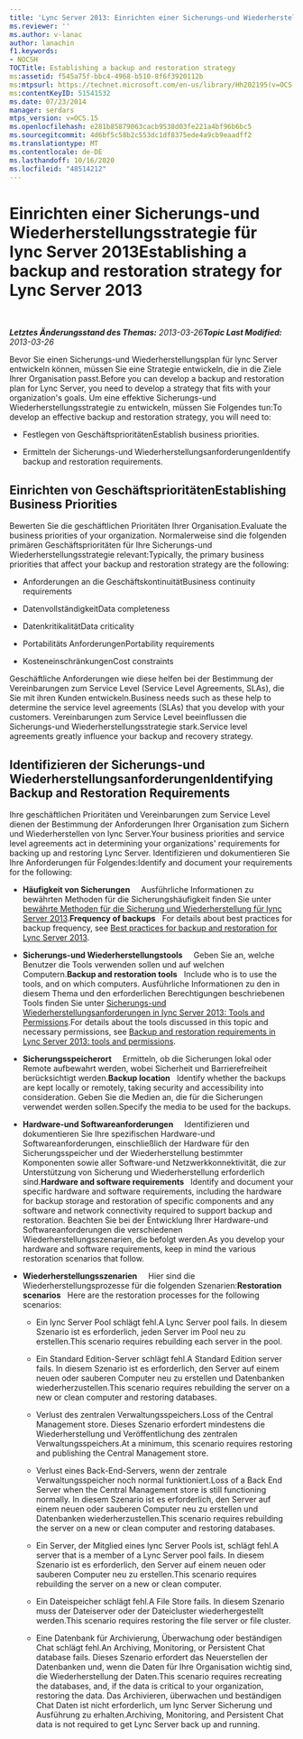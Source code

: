 ```yaml
---
title: 'Lync Server 2013: Einrichten einer Sicherungs-und Wiederherstellungsstrategie'
ms.reviewer: ''
ms.author: v-lanac
author: lanachin
f1.keywords:
- NOCSH
TOCTitle: Establishing a backup and restoration strategy
ms:assetid: f545a75f-bbc4-4968-b510-8f6f3920112b
ms:mtpsurl: https://technet.microsoft.com/en-us/library/Hh202195(v=OCS.15)
ms:contentKeyID: 51541532
ms.date: 07/23/2014
manager: serdars
mtps_version: v=OCS.15
ms.openlocfilehash: e281b85879063cacb9538d03fe221a4bf96b6bc5
ms.sourcegitcommit: 4d6bf5c58b2c553dc1df8375ede4a9cb9eaadff2
ms.translationtype: MT
ms.contentlocale: de-DE
ms.lasthandoff: 10/16/2020
ms.locfileid: "48514212"
---
```

# <a name="establishing-a-backup-and-restoration-strategy-for-lync-server-2013"></a><span data-ttu-id="d6960-102">Einrichten einer Sicherungs-und Wiederherstellungsstrategie für lync Server 2013</span><span class="sxs-lookup"><span data-stu-id="d6960-102">Establishing a backup and restoration strategy for Lync Server 2013</span></span>

<div data-xmlns="http://www.w3.org/1999/xhtml">

<div class="topic" data-xmlns="http://www.w3.org/1999/xhtml" data-msxsl="urn:schemas-microsoft-com:xslt" data-cs="https://msdn.microsoft.com/">

<div data-asp="https://msdn2.microsoft.com/asp">



</div>

<div id="mainSection">

<div id="mainBody">

<span> </span>

<span data-ttu-id="d6960-103">_**Letztes Änderungsstand des Themas:** 2013-03-26_</span><span class="sxs-lookup"><span data-stu-id="d6960-103">_**Topic Last Modified:** 2013-03-26_</span></span>

<span data-ttu-id="d6960-104">Bevor Sie einen Sicherungs-und Wiederherstellungsplan für lync Server entwickeln können, müssen Sie eine Strategie entwickeln, die in die Ziele Ihrer Organisation passt.</span><span class="sxs-lookup"><span data-stu-id="d6960-104">Before you can develop a backup and restoration plan for Lync Server, you need to develop a strategy that fits with your organization's goals.</span></span> <span data-ttu-id="d6960-105">Um eine effektive Sicherungs-und Wiederherstellungsstrategie zu entwickeln, müssen Sie Folgendes tun:</span><span class="sxs-lookup"><span data-stu-id="d6960-105">To develop an effective backup and restoration strategy, you will need to:</span></span>

  - <span data-ttu-id="d6960-106">Festlegen von Geschäftsprioritäten</span><span class="sxs-lookup"><span data-stu-id="d6960-106">Establish business priorities.</span></span>

  - <span data-ttu-id="d6960-107">Ermitteln der Sicherungs-und Wiederherstellungsanforderungen</span><span class="sxs-lookup"><span data-stu-id="d6960-107">Identify backup and restoration requirements.</span></span>

<div>

## <a name="establishing-business-priorities"></a><span data-ttu-id="d6960-108">Einrichten von Geschäftsprioritäten</span><span class="sxs-lookup"><span data-stu-id="d6960-108">Establishing Business Priorities</span></span>

<span data-ttu-id="d6960-109">Bewerten Sie die geschäftlichen Prioritäten Ihrer Organisation.</span><span class="sxs-lookup"><span data-stu-id="d6960-109">Evaluate the business priorities of your organization.</span></span> <span data-ttu-id="d6960-110">Normalerweise sind die folgenden primären Geschäftsprioritäten für Ihre Sicherungs-und Wiederherstellungsstrategie relevant:</span><span class="sxs-lookup"><span data-stu-id="d6960-110">Typically, the primary business priorities that affect your backup and restoration strategy are the following:</span></span>

  - <span data-ttu-id="d6960-111">Anforderungen an die Geschäftskontinuität</span><span class="sxs-lookup"><span data-stu-id="d6960-111">Business continuity requirements</span></span>

  - <span data-ttu-id="d6960-112">Datenvollständigkeit</span><span class="sxs-lookup"><span data-stu-id="d6960-112">Data completeness</span></span>

  - <span data-ttu-id="d6960-113">Datenkritikalität</span><span class="sxs-lookup"><span data-stu-id="d6960-113">Data criticality</span></span>

  - <span data-ttu-id="d6960-114">Portabilitäts Anforderungen</span><span class="sxs-lookup"><span data-stu-id="d6960-114">Portability requirements</span></span>

  - <span data-ttu-id="d6960-115">Kosteneinschränkungen</span><span class="sxs-lookup"><span data-stu-id="d6960-115">Cost constraints</span></span>

<span data-ttu-id="d6960-116">Geschäftliche Anforderungen wie diese helfen bei der Bestimmung der Vereinbarungen zum Service Level (Service Level Agreements, SLAs), die Sie mit ihren Kunden entwickeln.</span><span class="sxs-lookup"><span data-stu-id="d6960-116">Business needs such as these help to determine the service level agreements (SLAs) that you develop with your customers.</span></span> <span data-ttu-id="d6960-117">Vereinbarungen zum Service Level beeinflussen die Sicherungs-und Wiederherstellungsstrategie stark.</span><span class="sxs-lookup"><span data-stu-id="d6960-117">Service level agreements greatly influence your backup and recovery strategy.</span></span>

</div>

<div>

## <a name="identifying-backup-and-restoration-requirements"></a><span data-ttu-id="d6960-118">Identifizieren der Sicherungs-und Wiederherstellungsanforderungen</span><span class="sxs-lookup"><span data-stu-id="d6960-118">Identifying Backup and Restoration Requirements</span></span>

<span data-ttu-id="d6960-119">Ihre geschäftlichen Prioritäten und Vereinbarungen zum Service Level dienen der Bestimmung der Anforderungen Ihrer Organisation zum Sichern und Wiederherstellen von lync Server.</span><span class="sxs-lookup"><span data-stu-id="d6960-119">Your business priorities and service level agreements act in determining your organizations' requirements for backing up and restoring Lync Server.</span></span> <span data-ttu-id="d6960-120">Identifizieren und dokumentieren Sie Ihre Anforderungen für Folgendes:</span><span class="sxs-lookup"><span data-stu-id="d6960-120">Identify and document your requirements for the following:</span></span>

  - <span data-ttu-id="d6960-121">**Häufigkeit von Sicherungen**     Ausführliche Informationen zu bewährten Methoden für die Sicherungshäufigkeit finden Sie unter [bewährte Methoden für die Sicherung und Wiederherstellung für lync Server 2013](lync-server-2013-best-practices-for-backup-and-restoration.md).</span><span class="sxs-lookup"><span data-stu-id="d6960-121">**Frequency of backups**   For details about best practices for backup frequency, see [Best practices for backup and restoration for Lync Server 2013](lync-server-2013-best-practices-for-backup-and-restoration.md).</span></span>

  - <span data-ttu-id="d6960-122">**Sicherungs-und Wiederherstellungstools**     Geben Sie an, welche Benutzer die Tools verwenden sollen und auf welchen Computern.</span><span class="sxs-lookup"><span data-stu-id="d6960-122">**Backup and restoration tools**   Include who is to use the tools, and on which computers.</span></span> <span data-ttu-id="d6960-123">Ausführliche Informationen zu den in diesem Thema und den erforderlichen Berechtigungen beschriebenen Tools finden Sie unter [Sicherungs-und Wiederherstellungsanforderungen in lync Server 2013: Tools and Permissions](lync-server-2013-backup-and-restoration-requirements-tools-and-permissions.md).</span><span class="sxs-lookup"><span data-stu-id="d6960-123">For details about the tools discussed in this topic and necessary permissions, see [Backup and restoration requirements in Lync Server 2013: tools and permissions](lync-server-2013-backup-and-restoration-requirements-tools-and-permissions.md).</span></span>

  - <span data-ttu-id="d6960-124">**Sicherungsspeicherort**     Ermitteln, ob die Sicherungen lokal oder Remote aufbewahrt werden, wobei Sicherheit und Barrierefreiheit berücksichtigt werden.</span><span class="sxs-lookup"><span data-stu-id="d6960-124">**Backup location**   Identify whether the backups are kept locally or remotely, taking security and accessibility into consideration.</span></span> <span data-ttu-id="d6960-125">Geben Sie die Medien an, die für die Sicherungen verwendet werden sollen.</span><span class="sxs-lookup"><span data-stu-id="d6960-125">Specify the media to be used for the backups.</span></span>

  - <span data-ttu-id="d6960-126">**Hardware-und Softwareanforderungen**     Identifizieren und dokumentieren Sie Ihre spezifischen Hardware-und Softwareanforderungen, einschließlich der Hardware für den Sicherungsspeicher und der Wiederherstellung bestimmter Komponenten sowie aller Software-und Netzwerkkonnektivität, die zur Unterstützung von Sicherung und Wiederherstellung erforderlich sind.</span><span class="sxs-lookup"><span data-stu-id="d6960-126">**Hardware and software requirements**   Identify and document your specific hardware and software requirements, including the hardware for backup storage and restoration of specific components and any software and network connectivity required to support backup and restoration.</span></span> <span data-ttu-id="d6960-127">Beachten Sie bei der Entwicklung Ihrer Hardware-und Softwareanforderungen die verschiedenen Wiederherstellungsszenarien, die befolgt werden.</span><span class="sxs-lookup"><span data-stu-id="d6960-127">As you develop your hardware and software requirements, keep in mind the various restoration scenarios that follow.</span></span>

  - <span data-ttu-id="d6960-128">**Wiederherstellungsszenarien**     Hier sind die Wiederherstellungsprozesse für die folgenden Szenarien:</span><span class="sxs-lookup"><span data-stu-id="d6960-128">**Restoration scenarios**   Here are the restoration processes for the following scenarios:</span></span>
    
      - <span data-ttu-id="d6960-129">Ein lync Server Pool schlägt fehl.</span><span class="sxs-lookup"><span data-stu-id="d6960-129">A Lync Server pool fails.</span></span> <span data-ttu-id="d6960-130">In diesem Szenario ist es erforderlich, jeden Server im Pool neu zu erstellen.</span><span class="sxs-lookup"><span data-stu-id="d6960-130">This scenario requires rebuilding each server in the pool.</span></span>
    
      - <span data-ttu-id="d6960-131">Ein Standard Edition-Server schlägt fehl.</span><span class="sxs-lookup"><span data-stu-id="d6960-131">A Standard Edition server fails.</span></span> <span data-ttu-id="d6960-132">In diesem Szenario ist es erforderlich, den Server auf einem neuen oder sauberen Computer neu zu erstellen und Datenbanken wiederherzustellen.</span><span class="sxs-lookup"><span data-stu-id="d6960-132">This scenario requires rebuilding the server on a new or clean computer and restoring databases.</span></span>
    
      - <span data-ttu-id="d6960-133">Verlust des zentralen Verwaltungsspeichers.</span><span class="sxs-lookup"><span data-stu-id="d6960-133">Loss of the Central Management store.</span></span> <span data-ttu-id="d6960-134">Dieses Szenario erfordert mindestens die Wiederherstellung und Veröffentlichung des zentralen Verwaltungsspeichers.</span><span class="sxs-lookup"><span data-stu-id="d6960-134">At a minimum, this scenario requires restoring and publishing the Central Management store.</span></span>
    
      - <span data-ttu-id="d6960-135">Verlust eines Back-End-Servers, wenn der zentrale Verwaltungsspeicher noch normal funktioniert.</span><span class="sxs-lookup"><span data-stu-id="d6960-135">Loss of a Back End Server when the Central Management store is still functioning normally.</span></span> <span data-ttu-id="d6960-136">In diesem Szenario ist es erforderlich, den Server auf einem neuen oder sauberen Computer neu zu erstellen und Datenbanken wiederherzustellen.</span><span class="sxs-lookup"><span data-stu-id="d6960-136">This scenario requires rebuilding the server on a new or clean computer and restoring databases.</span></span>
    
      - <span data-ttu-id="d6960-137">Ein Server, der Mitglied eines lync Server Pools ist, schlägt fehl.</span><span class="sxs-lookup"><span data-stu-id="d6960-137">A server that is a member of a Lync Server pool fails.</span></span> <span data-ttu-id="d6960-138">In diesem Szenario ist es erforderlich, den Server auf einem neuen oder sauberen Computer neu zu erstellen.</span><span class="sxs-lookup"><span data-stu-id="d6960-138">This scenario requires rebuilding the server on a new or clean computer.</span></span>
    
      - <span data-ttu-id="d6960-139">Ein Dateispeicher schlägt fehl.</span><span class="sxs-lookup"><span data-stu-id="d6960-139">A File Store fails.</span></span> <span data-ttu-id="d6960-140">In diesem Szenario muss der Dateiserver oder der Dateicluster wiederhergestellt werden.</span><span class="sxs-lookup"><span data-stu-id="d6960-140">This scenario requires restoring the file server or file cluster.</span></span>
    
      - <span data-ttu-id="d6960-141">Eine Datenbank für Archivierung, Überwachung oder beständigen Chat schlägt fehl.</span><span class="sxs-lookup"><span data-stu-id="d6960-141">An Archiving, Monitoring, or Persistent Chat database fails.</span></span> <span data-ttu-id="d6960-142">Dieses Szenario erfordert das Neuerstellen der Datenbanken und, wenn die Daten für Ihre Organisation wichtig sind, die Wiederherstellung der Daten.</span><span class="sxs-lookup"><span data-stu-id="d6960-142">This scenario requires recreating the databases, and, if the data is critical to your organization, restoring the data.</span></span> <span data-ttu-id="d6960-143">Das Archivieren, überwachen und beständigen Chat Daten ist nicht erforderlich, um lync Server Sicherung und Ausführung zu erhalten.</span><span class="sxs-lookup"><span data-stu-id="d6960-143">Archiving, Monitoring, and Persistent Chat data is not required to get Lync Server back up and running.</span></span>

</div>

</div>

<span> </span>

</div>

</div>

</div>

